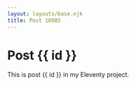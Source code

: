 ```yaml
---
layout: layouts/base.njk
title: Post 10985
---
```


# Post {{ id }}

This is post {{ id }} in my Eleventy project.
